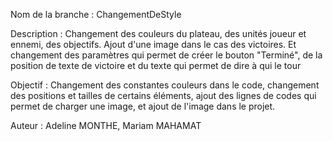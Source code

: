 Nom de la branche : ChangementDeStyle

Description : 
Changement des couleurs du plateau, des unités joueur et ennemi, des objectifs. Ajout d'une image dans le cas des victoires. Et changement des paramètres qui permet de créer le bouton "Terminé", de la position de texte de victoire et du texte qui permet de dire à qui le tour

Objectif :
Changement des constantes couleurs dans le code, changement des positions et tailles de certains éléments, ajout des lignes de codes qui permet de charger une image, et ajout de l'image dans le projet.

Auteur : Adeline MONTHE, Mariam MAHAMAT
